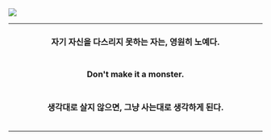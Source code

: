 <img src="https://capsule-render.vercel.app/api?type=waving&color=timeAuto&height=200&section=header&text=Sean's%20Library&fontSize=50" />


---
### <div align=center>자기 자신을 다스리지 못하는 자는, 영원히 노예다.</div><br>
### <div align=center>Don't make it a monster. </div><br>
### <div align=center>생각대로 살지 않으면, 그냥 사는대로 생각하게 된다. </div><br>
---